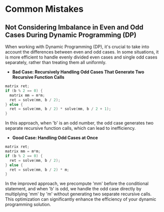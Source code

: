 # Common Mistakes

## Not Considering Imbalance in Even and Odd Cases During Dynamic Programming (DP)

When working with Dynamic Programming (DP), it's crucial to take into account the differences between even and odd cases. In some situations, it is more efficient to handle evenly divided even cases and single odd cases separately, rather than treating them all uniformly.

- **Bad Case: Recursively Handling Odd Cases That Generate Two Recursive Function Calls**

```cpp
matrix ret;
if (b % 2 == 0) {
  matrix mm = m*m;
  ret = solve(mm, b / 2);
} else {
  ret = solve(mm, b / 2) * solve(mm, b / 2 + 1);
}
```

In this approach, when 'b' is an odd number, the odd case generates two separate recursive function calls, which can lead to inefficiency.

- **Good Case: Handling Odd Cases at Once**

```cpp
matrix ret;
matrix mm = m*m;
if (b % 2 == 0) {
  ret = solve(mm, b / 2);
} else {
  ret = solve(mm, b / 2) * m;
}
```

In the improved approach, we precompute 'mm' before the conditional statement, and when 'b' is odd, we handle the odd case directly by multiplying 'mm' by 'm' without generating two separate recursive calls. This optimization can significantly enhance the efficiency of your dynamic programming solution.
